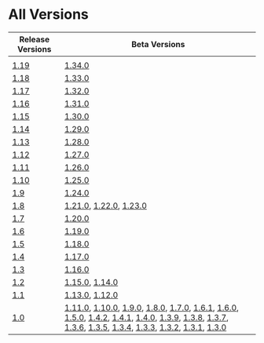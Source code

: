 # All Versions

| Release Versions | Beta Versions                                                                                                                                                                                                                                                                                                                                                                                                                                                                                                                 |
|------------------|-------------------------------------------------------------------------------------------------------------------------------------------------------------------------------------------------------------------------------------------------------------------------------------------------------------------------------------------------------------------------------------------------------------------------------------------------------------------------------------------------------------------------------|
|            |                                                                                                                                                                                                                                                                                  |
| [1.19](Release/1-18.md)         | [1.34.0](Beta/1-34-0.md)                                                                                                                                                                                                                                    |
| [1.18](Release/1-18.md)         | [1.33.0](Beta/1-33-0.md)                                                                                                                                                                                                                                    |
| [1.17](Release/1-17.md)         | [1.32.0](Beta/1-32-0.md)                                                                                                                                                                                                                                    |
| [1.16](Release/1-16.md)         | [1.31.0](Beta/1-31-0.md)                                                                                                                                                                                                                                    |
| [1.15](Release/1-15.md)         | [1.30.0](Beta/1-30-0.md)                                                                                                                                                                                                                                    |
| [1.14](Release/1-14.md)         | [1.29.0](Beta/1-29-0.md)                                                                                                                                                                                                                                    |
| [1.13](Release/1-13.md)         | [1.28.0](Beta/1-28-0.md)                                                                                                                                                                                                                                    |
| [1.12](Release/1-12.md)         | [1.27.0](Beta/1-27-0.md)                                                                                                                                                                                                                                    |
| [1.11](Release/1-11.md)         | [1.26.0](Beta/1-26-0.md)                                                                                                                                                                                                                                    |
| [1.10](Release/1-10.md)         | [1.25.0](Beta/1-25-0.md)                                                                                                                                                                                                                                    |
| [1.9](Release/1-9.md)           | [1.24.0](Beta/1-24-0.md)                                                                                                                                                                                                                                    |
| [1.8](Release/1-8.md)           | [1.21.0](Beta/1-21-0.md), [1.22.0](Beta/1-22-0.md), [1.23.0](Beta/1-23-0.md)                                                                                                                                                                                |
| [1.7](Release/1-7.md)           | [1.20.0](Beta/1-20-0.md)                                                                                                                                                                                                                                    |
| [1.6](Release/1-6.md)           | [1.19.0](Beta/1-19-0.md)                                                                                                                                                                                                                                    |
| [1.5](Release/1-5.md)           | [1.18.0](Beta/1-18-0.md)                                                                                                                                                                                                                                    |
| [1.4](Release/1-4.md)           | [1.17.0](Beta/1-17-0.md)                                                                                                                                                                                                                                    |
| [1.3](Release/1-3.md)           | [1.16.0](Beta/1-16-0.md)                                                                                                                                                                                                                                    |
| [1.2](Release/1-2.md)           | [1.15.0](Beta/1-15-0.md), [1.14.0](Beta/1-14-0.md)                                                                                                                                                                                                          |
| [1.1](Release/1-1.md)           | [1.13.0](Beta/1-13-0.md), [1.12.0](Beta/1-12-0.md)                                                                                                                                                                                                          |
| [1.0](Release/1-0.md)           | [1.11.0](Beta/1-11-0.md), [1.10.0](Beta/1-10-0.md), [1.9.0](Beta/1-9-0.md), [1.8.0](Beta/1-8-0.md), [1.7.0](Beta/1-7-0.md), [1.6.1](Beta/1-6-1.md), [1.6.0](Beta/1-6-0.md), [1.5.0](Beta/1-5-0.md), [1.4.2](Beta/1-4-2.md), [1.4.1](Beta/1-4-1.md),  [1.4.0](Beta/1-4-0.md), [1.3.9](Beta/1-3-9.md), [1.3.8](Beta/1-3-8.md), [1.3.7](Beta/1-3-7.md), [1.3.6](Beta/1-3-6.md), [1.3.5](Beta/1-3-5.md), [1.3.4](Beta/1-3-4.md), [1.3.3](Beta/1-3-3.md), [1.3.2](Beta/1-3-2.md),  [1.3.1](Beta/1-3-1.md),  [1.3.0](Beta/1-3-0.md)      |
